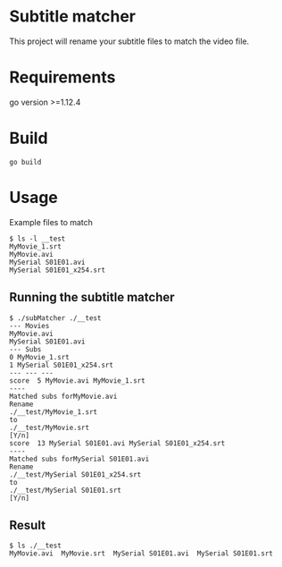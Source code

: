  
# Subtitle matcher

This project will rename your subtitle files to match the video file.

# Requirements
go version >=1.12.4

# Build
```
go build
```

# Usage
Example files to match
```
$ ls -l __test
MyMovie_1.srt
MyMovie.avi
MySerial S01E01.avi
MySerial S01E01_x254.srt
```
## Running the subtitle matcher
```
$ ./subMatcher ./__test
--- Movies
MyMovie.avi
MySerial S01E01.avi
--- Subs
0 MyMovie_1.srt
1 MySerial S01E01_x254.srt
--- --- ---
score  5 MyMovie.avi MyMovie_1.srt
----
Matched subs forMyMovie.avi
Rename
./__test/MyMovie_1.srt
to
./__test/MyMovie.srt
[Y/n] 
score  13 MySerial S01E01.avi MySerial S01E01_x254.srt
----
Matched subs forMySerial S01E01.avi
Rename
./__test/MySerial S01E01_x254.srt
to
./__test/MySerial S01E01.srt
[Y/n]
```

## Result
```
$ ls ./__test
MyMovie.avi  MyMovie.srt  MySerial S01E01.avi  MySerial S01E01.srt
```
